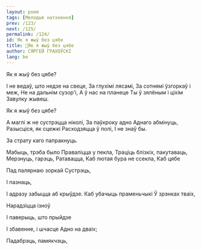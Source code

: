 ```yaml
---
layout: poem
tags: [Мелодыя натхнення]
prev: /123/
next: /125/
permalink: /124/
id: Як я жыў без цябе
title: 🚧Як я жыў без цябе
author: СЯРГЕЙ ГРАХОЎСКІ
lang: be
---
```



 
Як я жыў без цябе?

I не ведаў, што недзе на свеце, За глухімі лясамі, За сотнямі ўзгоркаў і меж, He на дальнім сузор'і, А ў нас на планеце Ты ў зялёным і ціхім Завулку жывеш.

Як я жыў без цябе?

А маглі ж не сустрэцца ніколі, За паўкроку адно Аднаго абмінуць, Разысціся, як сцежкі Расходзяцца ў полі, I не знаў бы.

За страту каго папракнуць.

Мабыць, трэба было Праваліцца у пекла, Траціць блізкіх, пакутаваць, Мерзнуць, гарэць, Ратавацца, Каб лютая бура не ссекла, Каб цябе

Пад палярнаю зоркай Сустрэць,

I пазнаць,

I адразу забыцца аб крыўдзе. Каб убачыць праменьчыкі Ў зрэнках тваіх,

Нарадзіцца ізноў

I паверыць, што прыйдзе

I збавенне, і шчасце Адно на дваіх;

Падабрэць, памякчэць,
